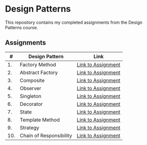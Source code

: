 # Design Patterns

This repository contains my completed assignments from the Design Patterns course.

## Assignments

| #   | Design Pattern   | Link                                                   |
| --- | ---------------- | ------------------------------------------------------ |
| 1.  | Factory Method   | [Link to Assignment](/src/main/java/factory_method/)   |
| 2.  | Abstract Factory | [Link to Assignment](/src/main/java/abstract_factory/) |
| 3.  | Composite        | [Link to Assignment](/src/main/java/composite/)        |
| 4.  | Observer         | [Link to Assignment](/src/main/java/observer/)         |
| 5.  | Singleton        | [Link to Assignment](/src/main/java/singleton/)        |
| 6.  | Decorator        | [Link to Assignment](/src/main/java/decorator/)        |
| 7.  | State            | [Link to Assignment](/src/main/java/state/)            |
| 8.  | Template Method  | [Link to Assignment](/src/main/java/template_method/)  |
| 9.  | Strategy         | [Link to Assignment](/src/main/java/strategy/)         |
| 10. | Chain of Responsibility | [Link to Assignment](/src/main/java/chain_of_responsibility/)         |
